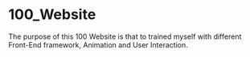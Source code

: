 # 100_Website
The purpose of this 100 Website is that to trained myself with different Front-End framework, Animation and User Interaction.
